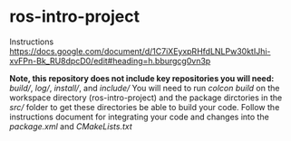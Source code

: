 # ros-intro-project
Instructions https://docs.google.com/document/d/1C7iXEyxpRHfdLNLPw30ktIJhi-xvFPn-Bk_RU8dpcD0/edit#heading=h.bburgcg0vn3p

**Note, this repository does not include key repositories you will need:** *build/*, *log/*, *install/*, and *include/*
You will need to run *colcon build* on the workspace directory (ros-intro-project) and the package dirctories in the *src/* folder to get these directories be able to build your code.
Follow the instructions document for integrating your code and changes into the *package.xml* and *CMakeLists.txt*
